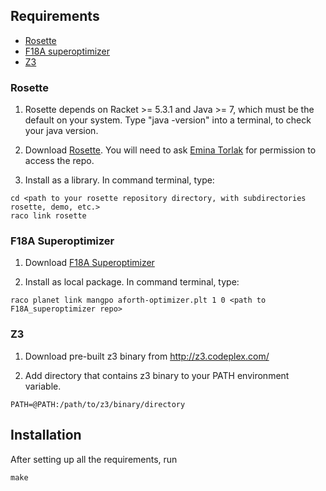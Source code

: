 Requirements
------------

- [Rosette](http://bitbucket.org/emina/rosette)
- [F18A superoptimizer](http://bitbucket.org/rohinmshah/forth-interpreter)
- [Z3](http://z3.codeplex.com/)

### Rosette

1. Rosette depends on Racket >= 5.3.1 and Java >= 7, which must be the default on your system.  Type "java -version" into a terminal, to check your java version.

2. Download [Rosette](http://bitbucket.org/emina/rosette). You will need to ask [Emina Torlak](http://bitbucket.org/emina) for permission to access the repo.

3. Install as a library.  In command terminal, type:

```
cd <path to your rosette repository directory, with subdirectories rosette, demo, etc.>
raco link rosette
```

### F18A Superoptimizer

1. Download [F18A Superoptimizer](http://bitbucket.org/rohinmshah/forth-interpreter)

2. Install as local package. In command terminal, type:

```
raco planet link mangpo aforth-optimizer.plt 1 0 <path to F18A_superoptimizer repo>
```

### Z3

1. Download pre-built z3 binary from http://z3.codeplex.com/

2. Add directory that contains z3 binary to your PATH environment variable.

```
PATH=@PATH:/path/to/z3/binary/directory
```

Installation
------------

After setting up all the requirements, run
```
make
```
